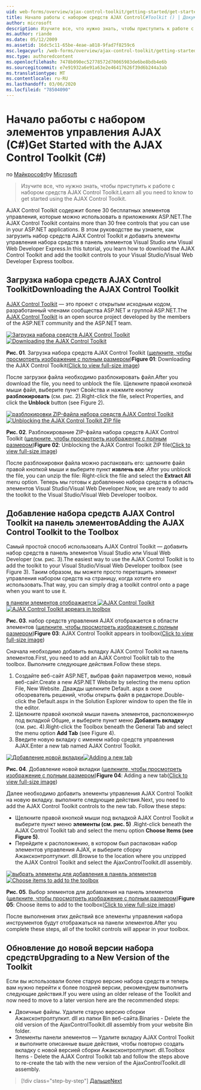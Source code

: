 ```yaml
---
uid: web-forms/overview/ajax-control-toolkit/getting-started/get-started-with-the-ajax-control-toolkit-cs
title: Начало работы с набором средств AJAX ControlC#Toolkit () | Документация Майкрософт
author: microsoft
description: Изучите все, что нужно знать, чтобы приступить к работе с набором средств AJAX Control Toolkit.
ms.author: riande
ms.date: 05/12/2009
ms.assetid: 16dc5c11-65be-4eae-a818-9fad7f8259c6
msc.legacyurl: /web-forms/overview/ajax-control-toolkit/getting-started/get-started-with-the-ajax-control-toolkit-cs
msc.type: authoredcontent
ms.openlocfilehash: 7478b090ec52778572d70065983de6be8bdb4e6b
ms.sourcegitcommit: e7e91932a6e91a63e2e46417626f39d6b244a3ab
ms.translationtype: MT
ms.contentlocale: ru-RU
ms.lasthandoff: 03/06/2020
ms.locfileid: "78504090"
---
```

# <a name="get-started-with-the-ajax-control-toolkit-c"></a><span data-ttu-id="28db3-103">Начало работы с набором элементов управления AJAX (C#)</span><span class="sxs-lookup"><span data-stu-id="28db3-103">Get Started with the AJAX Control Toolkit (C#)</span></span>

<span data-ttu-id="28db3-104">по [Майкрософт](https://github.com/microsoft)</span><span class="sxs-lookup"><span data-stu-id="28db3-104">by [Microsoft](https://github.com/microsoft)</span></span>

> <span data-ttu-id="28db3-105">Изучите все, что нужно знать, чтобы приступить к работе с набором средств AJAX Control Toolkit.</span><span class="sxs-lookup"><span data-stu-id="28db3-105">Learn all you need to know to get started using the AJAX Control Toolkit.</span></span>

<span data-ttu-id="28db3-106">AJAX Control Toolkit содержит более 30 бесплатных элементов управления, которые можно использовать в приложениях ASP.NET.</span><span class="sxs-lookup"><span data-stu-id="28db3-106">The AJAX Control Toolkit contains more than 30 free controls that you can use in your ASP.NET applications.</span></span> <span data-ttu-id="28db3-107">В этом руководстве вы узнаете, как загрузить набор средств AJAX Control Toolkit и добавить элементы управления набора средств в панель элементов Visual Studio или Visual Web Developer Express.</span><span class="sxs-lookup"><span data-stu-id="28db3-107">In this tutorial, you learn how to download the AJAX Control Toolkit and add the toolkit controls to your Visual Studio/Visual Web Developer Express toolbox.</span></span>

## <a name="downloading-the-ajax-control-toolkit"></a><span data-ttu-id="28db3-108">Загрузка набора средств AJAX Control Toolkit</span><span class="sxs-lookup"><span data-stu-id="28db3-108">Downloading the AJAX Control Toolkit</span></span>

<span data-ttu-id="28db3-109">[AJAX Control Toolkit](http://devexpress.com/act) — это проект с открытым исходным кодом, разработанный членами сообщества ASP.NET и группой ASP.NET.</span><span class="sxs-lookup"><span data-stu-id="28db3-109">The [AJAX Control Toolkit](http://devexpress.com/act) is an open source project developed by the members of the ASP.NET community and the ASP.NET team.</span></span> 

<span data-ttu-id="28db3-110">[![Загрузка набора средств AJAX Control Toolkit](get-started-with-the-ajax-control-toolkit-cs/_static/image1.jpg)](get-started-with-the-ajax-control-toolkit-cs/_static/image1.png)</span><span class="sxs-lookup"><span data-stu-id="28db3-110">[![Downloading the AJAX Control Toolkit](get-started-with-the-ajax-control-toolkit-cs/_static/image1.jpg)](get-started-with-the-ajax-control-toolkit-cs/_static/image1.png)</span></span>

<span data-ttu-id="28db3-111">**Рис. 01**. Загрузка набора средств AJAX Control Toolkit ([щелкните, чтобы просмотреть изображение с полным размером](get-started-with-the-ajax-control-toolkit-cs/_static/image2.png))</span><span class="sxs-lookup"><span data-stu-id="28db3-111">**Figure 01**: Downloading the AJAX Control Toolkit([Click to view full-size image](get-started-with-the-ajax-control-toolkit-cs/_static/image2.png))</span></span>

<span data-ttu-id="28db3-112">После загрузки файла необходимо разблокировать файл.</span><span class="sxs-lookup"><span data-stu-id="28db3-112">After you download the file, you need to unblock the file.</span></span> <span data-ttu-id="28db3-113">Щелкните правой кнопкой мыши файл, выберите пункт Свойства и нажмите кнопку **разблокировать** (см. рис. 2).</span><span class="sxs-lookup"><span data-stu-id="28db3-113">Right-click the file, select Properties, and click the **Unblock** button (see Figure 2).</span></span>

<span data-ttu-id="28db3-114">[![разблокировки ZIP-файла набора средств AJAX Control Toolkit](get-started-with-the-ajax-control-toolkit-cs/_static/image2.jpg)](get-started-with-the-ajax-control-toolkit-cs/_static/image3.png)</span><span class="sxs-lookup"><span data-stu-id="28db3-114">[![Unblocking the AJAX Control Toolkit ZIP file](get-started-with-the-ajax-control-toolkit-cs/_static/image2.jpg)](get-started-with-the-ajax-control-toolkit-cs/_static/image3.png)</span></span>

<span data-ttu-id="28db3-115">**Рис. 02**. Разблокирование ZIP-файла набора средств AJAX Control Toolkit ([щелкните, чтобы просмотреть изображение с полным размером](get-started-with-the-ajax-control-toolkit-cs/_static/image4.png))</span><span class="sxs-lookup"><span data-stu-id="28db3-115">**Figure 02**: Unblocking the AJAX Control Toolkit ZIP file([Click to view full-size image](get-started-with-the-ajax-control-toolkit-cs/_static/image4.png))</span></span>

<span data-ttu-id="28db3-116">После разблокировки файла можно распаковать его: щелкните файл правой кнопкой мыши и выберите пункт **извлечь все** .</span><span class="sxs-lookup"><span data-stu-id="28db3-116">After you unblock the file, you can unzip the file: Right-click the file and select the **Extract All** menu option.</span></span> <span data-ttu-id="28db3-117">Теперь мы готовы к добавлению набора средств в область элементов Visual Studio/Visual Web Developer.</span><span class="sxs-lookup"><span data-stu-id="28db3-117">Now, we are ready to add the toolkit to the Visual Studio/Visual Web Developer toolbox.</span></span>

## <a name="adding-the-ajax-control-toolkit-to-the-toolbox"></a><span data-ttu-id="28db3-118">Добавление набора средств AJAX Control Toolkit на панель элементов</span><span class="sxs-lookup"><span data-stu-id="28db3-118">Adding the AJAX Control Toolkit to the Toolbox</span></span>

<span data-ttu-id="28db3-119">Самый простой способ использовать AJAX Control Toolkit — добавить набор средств в панель элементов Visual Studio или Visual Web Developer (см. рис. 3).</span><span class="sxs-lookup"><span data-stu-id="28db3-119">The easiest way to use the AJAX Control Toolkit is to add the toolkit to your Visual Studio/Visual Web Developer toolbox (see Figure 3).</span></span> <span data-ttu-id="28db3-120">Таким образом, вы можете просто перетащить элемент управления набором средств на страницу, когда хотите его использовать.</span><span class="sxs-lookup"><span data-stu-id="28db3-120">That way, you can simply drag a toolkit control onto a page when you want to use it.</span></span>

<span data-ttu-id="28db3-121">[в панели элементов отображается ![AJAX Control Toolkit](get-started-with-the-ajax-control-toolkit-cs/_static/image3.jpg)](get-started-with-the-ajax-control-toolkit-cs/_static/image5.png)</span><span class="sxs-lookup"><span data-stu-id="28db3-121">[![AJAX Control Toolkit appears in toolbox](get-started-with-the-ajax-control-toolkit-cs/_static/image3.jpg)](get-started-with-the-ajax-control-toolkit-cs/_static/image5.png)</span></span>

<span data-ttu-id="28db3-122">**Рис. 03**. набор средств управления AJAX отображается в области элементов ([щелкните, чтобы просмотреть изображение с полным размером](get-started-with-the-ajax-control-toolkit-cs/_static/image6.png))</span><span class="sxs-lookup"><span data-stu-id="28db3-122">**Figure 03**: AJAX Control Toolkit appears in toolbox([Click to view full-size image](get-started-with-the-ajax-control-toolkit-cs/_static/image6.png))</span></span>

<span data-ttu-id="28db3-123">Сначала необходимо добавить вкладку AJAX Control Toolkit на панель элементов.</span><span class="sxs-lookup"><span data-stu-id="28db3-123">First, you need to add an AJAX Control Toolkit tab to the toolbox.</span></span> <span data-ttu-id="28db3-124">Выполните следующие действия.</span><span class="sxs-lookup"><span data-stu-id="28db3-124">Follow these steps.</span></span>

1. <span data-ttu-id="28db3-125">Создайте веб-сайт ASP.NET, выбрав файл параметров меню, новый веб-сайт.</span><span class="sxs-lookup"><span data-stu-id="28db3-125">Create a new ASP.NET Website by selecting the menu option File, New Website.</span></span> <span data-ttu-id="28db3-126">Дважды щелкните Default. aspx в окне обозреватель решений, чтобы открыть файл в редакторе.</span><span class="sxs-lookup"><span data-stu-id="28db3-126">Double-click the Default.aspx in the Solution Explorer window to open the file in the editor.</span></span>
2. <span data-ttu-id="28db3-127">Щелкните правой кнопкой мыши панель элементов, расположенную под вкладкой Общие, и выберите пункт меню **Добавить вкладку** (см. рис. 4).</span><span class="sxs-lookup"><span data-stu-id="28db3-127">Right-click the Toolbox beneath the General Tab and select the menu option **Add Tab** (see Figure 4).</span></span>
3. <span data-ttu-id="28db3-128">Введите новую вкладку с именем набор средств управления AJAX.</span><span class="sxs-lookup"><span data-stu-id="28db3-128">Enter a new tab named AJAX Control Toolkit.</span></span>

<span data-ttu-id="28db3-129">[![Добавление новой вкладки](get-started-with-the-ajax-control-toolkit-cs/_static/image4.jpg)](get-started-with-the-ajax-control-toolkit-cs/_static/image7.png)</span><span class="sxs-lookup"><span data-stu-id="28db3-129">[![Adding a new tab](get-started-with-the-ajax-control-toolkit-cs/_static/image4.jpg)](get-started-with-the-ajax-control-toolkit-cs/_static/image7.png)</span></span>

<span data-ttu-id="28db3-130">**Рис. 04**. Добавление новой вкладки ([щелкните, чтобы просмотреть изображение с полным размером](get-started-with-the-ajax-control-toolkit-cs/_static/image8.png))</span><span class="sxs-lookup"><span data-stu-id="28db3-130">**Figure 04**: Adding a new tab([Click to view full-size image](get-started-with-the-ajax-control-toolkit-cs/_static/image8.png))</span></span>

<span data-ttu-id="28db3-131">Далее необходимо добавить элементы управления AJAX Control Toolkit на новую вкладку. выполните следующие действия.</span><span class="sxs-lookup"><span data-stu-id="28db3-131">Next, you need to add the AJAX Control Toolkit controls to the new tab. Follow these steps:</span></span>

- <span data-ttu-id="28db3-132">Щелкните правой кнопкой мыши под вкладкой AJAX Control Toolkit и выберите пункт меню **элементы (см. рис. 5)** .</span><span class="sxs-lookup"><span data-stu-id="28db3-132">Right-click beneath the AJAX Control Toolkit tab and select the menu option **Choose Items (see Figure 5)**.</span></span>
- <span data-ttu-id="28db3-133">Перейдите к расположению, в котором был распакован набор элементов управления AJAX, и выберите сборку Ажаксконтролтулкит. dll.</span><span class="sxs-lookup"><span data-stu-id="28db3-133">Browse to the location where you unzipped the AJAX Control Toolkit and select the AjaxControlToolkit.dll assembly.</span></span>

<span data-ttu-id="28db3-134">[![выбрать элементы для добавления в панель элементов](get-started-with-the-ajax-control-toolkit-cs/_static/image5.jpg)](get-started-with-the-ajax-control-toolkit-cs/_static/image9.png)</span><span class="sxs-lookup"><span data-stu-id="28db3-134">[![Choose items to add to the toolbox](get-started-with-the-ajax-control-toolkit-cs/_static/image5.jpg)](get-started-with-the-ajax-control-toolkit-cs/_static/image9.png)</span></span>

<span data-ttu-id="28db3-135">**Рис. 05**. Выбор элементов для добавления на панель элементов ([щелкните, чтобы просмотреть изображение с полным размером](get-started-with-the-ajax-control-toolkit-cs/_static/image10.png))</span><span class="sxs-lookup"><span data-stu-id="28db3-135">**Figure 05**: Choose items to add to the toolbox([Click to view full-size image](get-started-with-the-ajax-control-toolkit-cs/_static/image10.png))</span></span>

<span data-ttu-id="28db3-136">После выполнения этих действий все элементы управления набора инструментов будут отображаться на панели элементов.</span><span class="sxs-lookup"><span data-stu-id="28db3-136">After you complete these steps, all of the toolkit controls will appear in your toolbox.</span></span>

## <a name="upgrading-to-a-new-version-of-the-toolkit"></a><span data-ttu-id="28db3-137">Обновление до новой версии набора средств</span><span class="sxs-lookup"><span data-stu-id="28db3-137">Upgrading to a New Version of the Toolkit</span></span>

<span data-ttu-id="28db3-138">Если вы использовали более старую версию набора средств и теперь вам нужно перейти к более поздней версии, рекомендуем выполнить следующие действия.</span><span class="sxs-lookup"><span data-stu-id="28db3-138">If you were using an older release of the Toolkit and now need to move to a later version here are the recommended steps:</span></span>

- <span data-ttu-id="28db3-139">Двоичные файлы. Удалите старую версию сборки Ажаксконтролтулкит. dll из папки Bin веб-сайта.</span><span class="sxs-lookup"><span data-stu-id="28db3-139">Binaries - Delete the old version of the AjaxControlToolkit.dll assembly from your website Bin folder.</span></span>
- <span data-ttu-id="28db3-140">Элементы панели элементов — Удалите вкладку AJAX Control Toolkit и выполните описанные выше действия, чтобы повторно создать вкладку с новой версией сборки Ажаксконтролтулкит. dll.</span><span class="sxs-lookup"><span data-stu-id="28db3-140">Toolbox Items - Delete the AJAX Control Toolkit tab and follow the steps above to re-create the tab with the new version of the AjaxControlToolkit.dll assembly.</span></span>

> [!div class="step-by-step"]
> [<span data-ttu-id="28db3-141">Дальше</span><span class="sxs-lookup"><span data-stu-id="28db3-141">Next</span></span>](using-ajax-control-toolkit-controls-and-control-extenders-cs.md)
